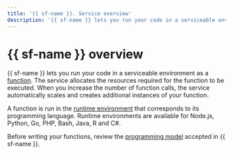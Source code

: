 ```yaml
---
title: '{{ sf-name }}. Service overview'
description: '{{ sf-name }} lets you run your code in a serviceable environment as a function. The service allocates the resources required for the function to be executed. When you increase the number of function calls, the service automatically scales and creates additional instances of your function.'
---
```


# {{ sf-name }} overview

{{ sf-name }} lets you run your code in a serviceable environment as a [function](function.md). The service allocates the resources required for the function to be executed. When you increase the number of function calls, the service automatically scales and creates additional instances of your function.

A function is run in the [runtime environment](runtime/index.md) that corresponds to its programming language. Runtime environments are available for Node.js, Python, Go, PHP, Bash, Java, R and C#.

Before writing your functions, review the [programming model](function.md#programming-model) accepted in {{ sf-name }}.
